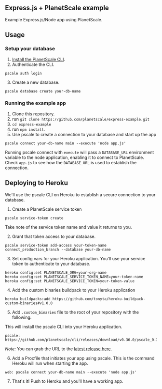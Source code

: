 ## Express.js + PlanetScale example

Example Express.js/Node app using PlanetScale.

## Usage

### Setup your database
1. [Install the PlanetScale CLI](https://planetscale.com/cli).
2. Authenticate the CLI.
```
pscale auth login
```

3. Create a new database.
```
pscale database create your-db-name
```

### Running the example app

1. Clone this repository.
2. run `git clone https://github.com/planetscale/express-example.git`
3. `cd express-example`
4. run `npm install`.
5. Use pscale to create a connection to your database and start up the app

```
pscale connect your-db-name main --execute 'node app.js'
```

Running pscale connect with `execute` will pass a `DATABASE_URL` environment variable to the node application, enabling it to connect to PlanetScale. Check `app.js` to see how the `DATABASE_URL` is used to establish the connection.

## Deploying to Heroku
We'll use the pscale CLI on Heroku to establish a secure connection to your database.

1. Create a PlanetScale service token

```
pscale service-token create
```

Take note of the service token name and value it returns to you.

2. Grant that token access to your database.
```
pscale service-token add-access your-token-name connect_production_branch --database your-db-name
```

3. Set config vars for your Heroku application. You'll use your service token to authenticate to your database.

```
heroku config:set PLANETSCALE_ORG=your-org-name
heroku config:set PLANETSCALE_SERVICE_TOKEN_NAME=your-token-name
heroku config:set PLANETSCALE_SERVICE_TOKEN=your-token-value
```

4. Add the custom binaries buildpack to your Heroku application

```
heroku buildpacks:add https://github.com/tonyta/heroku-buildpack-custom-binaries#v1.0.0
```

5. Add `.custom_binaries` file to the root of your repository with the following.

This will install the pscale CLI into your Heroku application.

```
pscale: https://github.com/planetscale/cli/releases/download/v0.36.0/pscale_0.36.0_linux_amd64.tar.gz
```

_Note:_ You can grab the URL to the [latest release here](https://github.com/planetscale/cli/releases).

6. Add a Procfile that initiates your app using pscale. This is the command Heroku will run when starting the app.

```
web: pscale connect your-db-name main --execute 'node app.js'
```

7. That's it! Push to Heroku and you'll have a working app.

